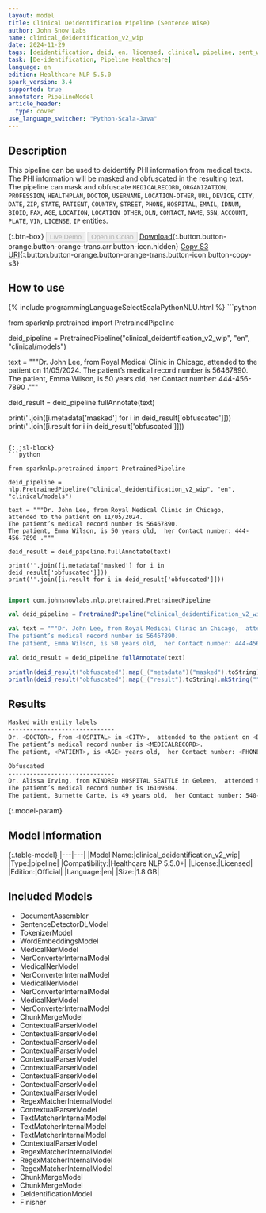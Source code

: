 ```yaml
---
layout: model
title: Clinical Deidentification Pipeline (Sentence Wise)
author: John Snow Labs
name: clinical_deidentification_v2_wip
date: 2024-11-29
tags: [deidentification, deid, en, licensed, clinical, pipeline, sent_wise]
task: [De-identification, Pipeline Healthcare]
language: en
edition: Healthcare NLP 5.5.0
spark_version: 3.4
supported: true
annotator: PipelineModel
article_header:
  type: cover
use_language_switcher: "Python-Scala-Java"
---
```


## Description

This pipeline can be used to deidentify PHI information from medical texts. The PHI information will be masked and obfuscated in the resulting text.
The pipeline can mask and obfuscate `MEDICALRECORD`, `ORGANIZATION`, `PROFESSION`, `HEALTHPLAN`, `DOCTOR`, `USERNAME`, `LOCATION-OTHER`, `URL`, `DEVICE`, `CITY`, `DATE`,
`ZIP`, `STATE`, `PATIENT`, `COUNTRY`, `STREET`, `PHONE`, `HOSPITAL`, `EMAIL`, `IDNUM`, `BIOID`, `FAX`, `AGE`, `LOCATION`, `LOCATION_OTHER`, `DLN`, `CONTACT`, `NAME`,
`SSN`, `ACCOUNT`, `PLATE`, `VIN`, `LICENSE`, `IP` entities.

{:.btn-box}
<button class="button button-orange" disabled>Live Demo</button>
<button class="button button-orange" disabled>Open in Colab</button>
[Download](https://s3.amazonaws.com/auxdata.johnsnowlabs.com/clinical/models/clinical_deidentification_v2_wip_en_5.5.0_3.4_1732871228669.zip){:.button.button-orange.button-orange-trans.arr.button-icon.hidden}
[Copy S3 URI](s3://auxdata.johnsnowlabs.com/clinical/models/clinical_deidentification_v2_wip_en_5.5.0_3.4_1732871228669.zip){:.button.button-orange.button-orange-trans.button-icon.button-copy-s3}

## How to use



<div class="tabs-box" markdown="1">
{% include programmingLanguageSelectScalaPythonNLU.html %}
```python

from sparknlp.pretrained import PretrainedPipeline

deid_pipeline = PretrainedPipeline("clinical_deidentification_v2_wip", "en", "clinical/models")

text = """Dr. John Lee, from Royal Medical Clinic in Chicago,  attended to the patient on 11/05/2024.
The patient’s medical record number is 56467890.
The patient, Emma Wilson, is 50 years old,  her Contact number: 444-456-7890 ."""

deid_result = deid_pipeline.fullAnnotate(text)

print(''.join([i.metadata['masked'] for i in deid_result['obfuscated']]))
print(''.join([i.result for i in deid_result['obfuscated']]))


```

{:.jsl-block}
```python

from sparknlp.pretrained import PretrainedPipeline

deid_pipeline = nlp.PretrainedPipeline("clinical_deidentification_v2_wip", "en", "clinical/models")

text = """Dr. John Lee, from Royal Medical Clinic in Chicago,  attended to the patient on 11/05/2024.
The patient’s medical record number is 56467890.
The patient, Emma Wilson, is 50 years old,  her Contact number: 444-456-7890 ."""

deid_result = deid_pipeline.fullAnnotate(text)

print(''.join([i.metadata['masked'] for i in deid_result['obfuscated']]))
print(''.join([i.result for i in deid_result['obfuscated']]))

```
```scala

import com.johnsnowlabs.nlp.pretrained.PretrainedPipeline

val deid_pipeline = PretrainedPipeline("clinical_deidentification_v2_wip", "en", "clinical/models")

val text = """Dr. John Lee, from Royal Medical Clinic in Chicago,  attended to the patient on 11/05/2024.
The patient’s medical record number is 56467890.
The patient, Emma Wilson, is 50 years old,  her Contact number: 444-456-7890 ."""

val deid_result = deid_pipeline.fullAnnotate(text)

println(deid_result("obfuscated").map(_("metadata")("masked").toString).mkString(""))
println(deid_result("obfuscated").map(_("result").toString).mkString(""))


```
</div>

## Results

```bash
Masked with entity labels
------------------------------
Dr. <DOCTOR>, from <HOSPITAL> in <CITY>,  attended to the patient on <DATE>.
The patient’s medical record number is <MEDICALRECORD>.
The patient, <PATIENT>, is <AGE> years old,  her Contact number: <PHONE> .

Obfuscated
------------------------------
Dr. Alissa Irving, from KINDRED HOSPITAL SEATTLE in Geleen,  attended to the patient on 22/06/2024.
The patient’s medical record number is 16109604.
The patient, Burnette Carte, is 49 years old,  her Contact number: 540-981-1914 .

```

{:.model-param}
## Model Information

{:.table-model}
|---|---|
|Model Name:|clinical_deidentification_v2_wip|
|Type:|pipeline|
|Compatibility:|Healthcare NLP 5.5.0+|
|License:|Licensed|
|Edition:|Official|
|Language:|en|
|Size:|1.8 GB|

## Included Models

- DocumentAssembler
- SentenceDetectorDLModel
- TokenizerModel
- WordEmbeddingsModel
- MedicalNerModel
- NerConverterInternalModel
- MedicalNerModel
- NerConverterInternalModel
- MedicalNerModel
- NerConverterInternalModel
- MedicalNerModel
- NerConverterInternalModel
- ChunkMergeModel
- ContextualParserModel
- ContextualParserModel
- ContextualParserModel
- ContextualParserModel
- ContextualParserModel
- ContextualParserModel
- ContextualParserModel
- ContextualParserModel
- ContextualParserModel
- RegexMatcherInternalModel
- ContextualParserModel
- TextMatcherInternalModel
- TextMatcherInternalModel
- TextMatcherInternalModel
- ContextualParserModel
- RegexMatcherInternalModel
- RegexMatcherInternalModel
- RegexMatcherInternalModel
- ChunkMergeModel
- ChunkMergeModel
- DeIdentificationModel
- Finisher